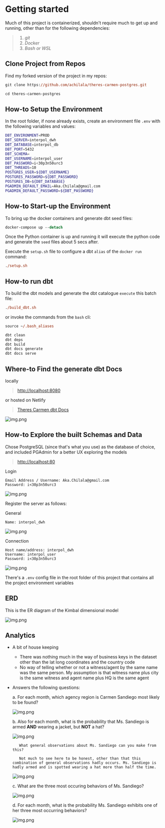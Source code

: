 # Getting started
Much of this project is containerized, shouldn't require much to get up and running, other than for the following dependencies:

> 1. _git_
> 2. _Docker_
> 2. _Bash or WSL_

## Clone Project from Repos
Find my forked version of the project in my repos:
```ps
git clone https://github.com/achilala/theres-carmen-postgres.git

cd theres-carmen-postgres
```

## How-to Setup the Environment
In the root folder, if none already exists, create an environment file `.env` with the following variables and values:
```sh
DBT_ENVIRONMENT=PROD
DBT_SERVER=interpol_dwh
DBT_DATABASE=interpol_db
DBT_PORT=5432
DBT_SCHEMA=
DBT_USERNAME=interpol_user
DBT_PASSWORD=i<30p3n50urc3
DBT_THREADS=10
POSTGRES_USER=${DBT_USERNAME}
POSTGRES_PASSWORD=${DBT_PASSWORD}
POSTGRES_DB=${DBT_DATABASE}
PGADMIN_DEFAULT_EMAIL=Aka.Chilala@gmail.com
PGADMIN_DEFAULT_PASSWORD=${DBT_PASSWORD}
```

## How-to Start-up the Environment
To bring up the docker containers and generate dbt seed files:
```ps
docker-compose up --detach
```
Once the Python container is up and running it will execute the python code and generate the `seed` files about 5 secs after.

Execute the `setup.sh` file to configure a dbt `alias` of the `docker run` command:
```ps
./setup.sh
```

## How-to run dbt
To build the dbt models and generate the dbt catalogue `execute` this batch file:
```ps
./build_dbt.sh
```

or invoke the commands from the `bash` cli:

```ps
source ~/.bash_aliases

dbt clean
dbt deps
dbt build
dbt docs generate
dbt docs serve
```

## Where-to Find the generate dbt Docs
locally
> [http://localhost:8080](http://localhost:8080)

or hosted on Netlify
> [Theres Carmen dbt Docs](https://theres-carmen-dbt-docs.netlify.app)

![img.png](docs/dbt_docs.PNG)


## How-to Explore the built Schemas and Data
Chose PostgreSQL (since that's what you use) as the database of choice, and included PGAdmin for a better UX exploring the models
> [http://localhost:80](http://localhost:80)

Login
```
Email Address / Username: Aka.Chilala@gmail.com
Password: i<30p3n50urc3
```
![img.png](docs/pgadmin4_login.PNG)

Register the server as follows:

General
```
Name: interpol_dwh
```
![img.png](docs/pgadmin4_register_server_general.PNG)

Connection
```
Host name/address: interpol_dwh
Username: interpol_user
Password: i<30p3n50urc3
```
![img.png](docs/pgadmin4_register_server_connection.PNG)

There's a `.env` config file in the root folder of this project that contains all the project environment variables

## ERD
This is the ER diagram of the Kimbal dimensional model

![img.png](docs/erd.PNG)

## Analytics

* A bit of house keeping
     - There was nothing much in the way of business keys in the dataset other than the lat long coordinates and the country code
     - No way of telling whether or not a witness/agent by the same name was the same person. My assumption is that witness name plus city is the same witness and agent name plus HQ is the same agent

* Answers the following questions:

    a. For each month, which agency region is Carmen Sandiego most likely to be found?
    
    ![img.png](docs/question_a_results.PNG)

    b. Also for each month, what is the probability that Ms. Sandiego is armed __AND__ wearing a jacket, but __NOT__ a hat?
    
    ![img.png](docs/question_b_results.PNG)

         What general observations about Ms. Sandiego can you make from this?

         Not much to see here to be honest, other than that this combination of general observations hadly occurs. Ms. Sandiego is hadly armed and is spotted wearing a hat more than half the time.

    ![img.png](docs/general_observation_stats.PNG)

    c. What are the three most occuring behaviors of Ms. Sandiego?

    ![img.png](docs/question_c_results.PNG)

    d. For each month, what is the probability Ms. Sandiego exhibits one of her three most occurring behaviors?
    
    ![img.png](docs/question_d_results.PNG)